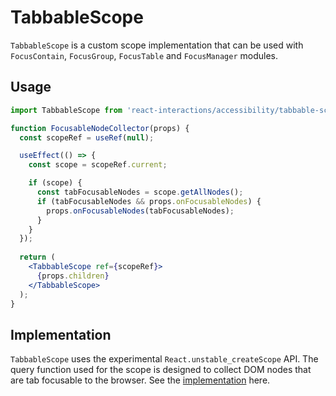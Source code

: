 # TabbableScope

`TabbableScope` is a custom scope implementation that can be used with
`FocusContain`, `FocusGroup`, `FocusTable` and `FocusManager` modules.

## Usage

```jsx
import TabbableScope from 'react-interactions/accessibility/tabbable-scope';

function FocusableNodeCollector(props) {
  const scopeRef = useRef(null);

  useEffect(() => {
    const scope = scopeRef.current;

    if (scope) {
      const tabFocusableNodes = scope.getAllNodes();
      if (tabFocusableNodes && props.onFocusableNodes) {
        props.onFocusableNodes(tabFocusableNodes);
      }
    }
  });
  
  return (
    <TabbableScope ref={scopeRef}>
      {props.children}
    </TabbableScope>
  );
}
```

## Implementation

`TabbableScope` uses the experimental `React.unstable_createScope` API. The query
function used for the scope is designed to collect DOM nodes that are tab focusable
to the browser. See the [implementation](../src/TabbableScope.js#L12-L33) here.
